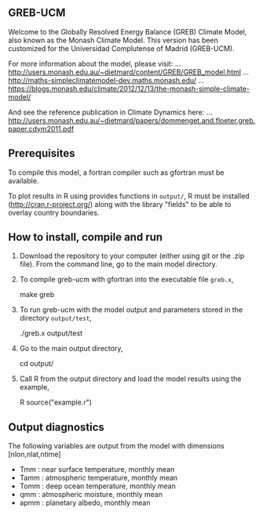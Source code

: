 
## GREB-UCM

Welcome to the Globally Resolved Energy Balance (GREB) Climate Model,
also known as the Monash Climate Model. This version has been
customized for the Universidad Complutense of Madrid (GREB-UCM).

For more information about the model, please visit: ...
http://users.monash.edu.au/~dietmard/content/GREB/GREB_model.html ...
http://maths-simpleclimatemodel-dev.maths.monash.edu/ ...
https://blogs.monash.edu/climate/2012/12/13/the-monash-simple-climate-model/

And see the reference publication in Climate Dynamics here: ...
http://users.monash.edu.au/~dietmard/papers/dommenget.and.floeter.greb.paper.cdym2011.pdf

## Prerequisites

To compile this model, a fortran compiler such as gfortran must be available.

To plot results in R using provides functions in `output/`, 
R must be installed (http://cran.r-project.org/) along with the library "fields"
to be able to overlay country boundaries. 

## How to install, compile and run

1. Download the repository to your computer (either using git or the .zip file).
From the command line, go to the main model directory.

3. To compile greb-ucm with gfortran into the executable file `greb.x`, 

    make greb 

4. To run greb-ucm with the model output and parameters stored in the directory `output/test`,

    ./greb.x output/test 

5. Go to the main output directory,

    cd output/

6. Call R from the output directory and load the model results using the example,

    R
    source("example.r")


## Output diagnostics 

The following variables are output from the model with dimensions [nlon,nlat,ntime]
- Tmm  : near surface temperature, monthly mean
- Tamm : atmospheric temperature,  monthly mean
- Tomm : deep ocean temperature, monthly mean 
- qmm  : atmospheric moisture, monthly mean 
- apmm : planetary albedo, monthly mean 

